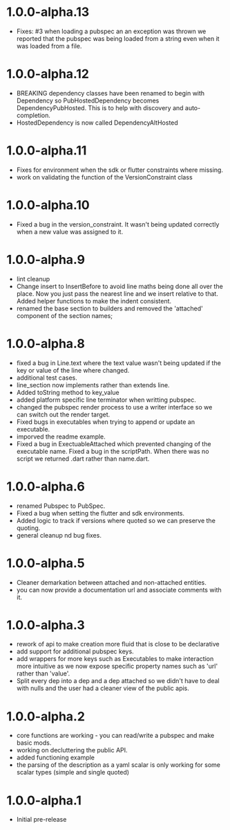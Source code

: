 # 1.0.0-alpha.13
- Fixes: #3 when loading a pubspec an an exception was thrown we reported that the pubspec was being loaded from a string even when it was loaded from a file.

# 1.0.0-alpha.12
- BREAKING dependency classes have been renamed to begin with Dependency
so PubHostedDependency becomes DependencyPubHosted. This is to help with discovery and auto-completion.
- HostedDependency is now called DependencyAltHosted

# 1.0.0-alpha.11
- Fixes for environment when the sdk or flutter constraints where missing.
- work on validating the function of the VersionConstraint class

# 1.0.0-alpha.10
- Fixed a bug in the version_constraint. It wasn't being updated correctly when a new value was assigned to it.

# 1.0.0-alpha.9
- lint cleanup
- Change insert to InsertBefore to avoid line maths being done all over the place. Now you just pass the nearest line and we insert relative to that. Added helper functions to make the indent consistent.
- renamed the base section to builders and removed the 'attached' component of the section names;

# 1.0.0-alpha.8
- fixed a bug in Line.text where the text value wasn't being updated if the key or value of the line where changed.
- additional test cases.
- line_section now implements rather than extends line.
- Added toString method to key_value
- added platform specific line terminator when writting pubspec.
- changed the pubspec render process to use a writer interface so we can switch out the render target.
- Fixed bugs in executables when trying to append or update an executable.
- imporved the readme example.
- Fixed a bug in ExectuableAttached which prevented changing of the executable name. Fixed a bug in the scriptPath. When there was no script we returned .dart rather than name.dart.

# 1.0.0-alpha.6
- renamed Pubspec to PubSpec. 
- Fixed a bug when setting the flutter and sdk environments. 
- Added logic to track if versions where quoted so we can preserve the quoting.
- general cleanup nd bug fixes.

# 1.0.0-alpha.5
- Cleaner demarkation between attached and non-attached entities.
- you can now provide a documentation url and associate comments with it.

# 1.0.0-alpha.3
- rework of api to make creation more fluid that is close to be declarative
- add support for additional pubspec keys.
- add wrappers for more keys such as Executables to make interaction more
  intuitive as we now expose specific property names such as 'url' rather than 'value'.
- Split every dep into a dep and a dep attached so we didn't have to
deal with nulls and the user had a cleaner view of the public apis.
# 1.0.0-alpha.2
- core functions are working - you can read/write a pubspec and make basic mods.
- working on decluttering the public API.
- added functioning example
- the parsing of the description as a yaml scalar is only working for some scalar types (simple and single quoted)

# 1.0.0-alpha.1
- Initial pre-release
